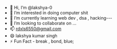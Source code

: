 - 👋 Hi, I’m @lakshya-0
- 👀 I’m interested in doing computer shit 
- 🌱 I’m currently learning  web dev , dsa , hacking---
- 💞️ I’m looking to collaborate on ...
- 📫 rdxls6550@gmail.com
- 😄 lakshya kumar singh
- ⚡ Fun Fact - break , bond, blue;

<!---
lakshya-0/lakshya-0 is a ✨ special ✨ repository because its `README.md` (this file) appears on your GitHub profile.
You can click the Preview link to take a look at your changes.
--->
